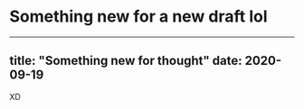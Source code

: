 # Something new for a new draft lol

---
title: "Something new for thought"
date: 2020-09-19
---

XD
